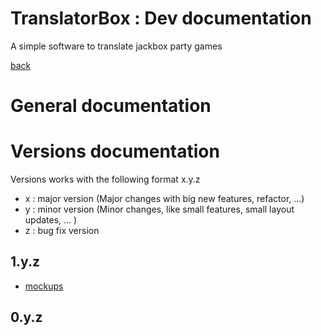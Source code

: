 # TranslatorBox : Dev documentation
A simple software to translate jackbox party games

[back](../README.md)

# General documentation

# Versions documentation

Versions works with the following format x.y.z
* x : major version (Major changes with big new features, refactor, ...)
* y : minor version (Minor changes, like small features, small layout updates, ... )
* z : bug fix version


## 1.y.z

  * [mockups](versions/1/pages/mockups.md)

## 0.y.z